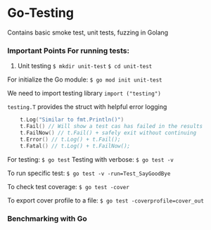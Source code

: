 # Go-Testing
Contains basic smoke test, unit tests, fuzzing in Golang


### Important Points For running tests:

1. Unit testing
`$ mkdir unit-test`
`$ cd unit-test`

For initialize the Go module:
`$ go mod init unit-test`

We need to import testing library
`import ("testing")`

`testing.T` provides the struct with helpful error logging

```go
	t.Log("Similar to fmt.Println()")
	t.Fail() // Will show a test cas has failed in the results
	t.FailNow() // t.Fail() + safely exit without continuing
	t.Error() // t.Log() + t.Fail();
	t.Fatal() // t.Log() + t.FailNow();
```


For testing:
`$ go test`
Testing with verbose:
`$ go test -v`

To run specific test: 
`$ go test -v -run=Test_SayGoodBye`

To check test coverage: 
`$ go test -cover`

To export cover profile to a file:
`$ go test -coverprofile=cover_out`

### Benchmarking with Go